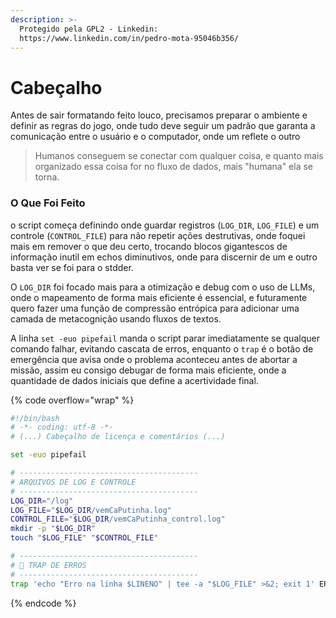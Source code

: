 ```yaml
---
description: >-
  Protegido pela GPL2 - Linkedin:
  https://www.linkedin.com/in/pedro-mota-95046b356/
---
```


# Cabeçalho

Antes de sair formatando feito louco, precisamos preparar o ambiente e definir as regras do jogo, onde tudo deve seguir um padrão que garanta a comunicação entre o usuário e o computador, onde um reflete o outro&#x20;

> Humanos conseguem se conectar com qualquer coisa, e quanto mais organizado essa coisa for no fluxo de dados, mais "humana" ela se torna.

### O Que Foi Feito

o script começa definindo onde guardar registros (`LOG_DIR`, `LOG_FILE`) e um controle (`CONTROL_FILE`) para não repetir ações destrutivas, onde foquei mais em remover o que deu certo, trocando blocos gigantescos de informação inutil em echos diminutivos, onde para discernir de um e outro basta ver se foi para o stdder.

O `LOG_DIR` foi focado mais para a otimização e debug com o uso de LLMs, onde o mapeamento de forma mais eficiente é essencial, e futuramente quero fazer uma função de compressão entrópica para adicionar uma camada de metacognição usando fluxos de textos.

A linha `set -euo pipefail` manda o script parar imediatamente se qualquer comando falhar, evitando cascata de erros, enquanto o `trap` é o botão de emergência que avisa onde o problema aconteceu antes de abortar a missão, assim eu consigo debugar de forma mais eficiente, onde a quantidade de dados iniciais que define a acertividade final.

{% code overflow="wrap" %}
```bash
#!/bin/bash
# -*- coding: utf-8 -*-
# (...) Cabeçalho de licença e comentários (...)

set -euo pipefail

# ----------------------------------------
# ARQUIVOS DE LOG E CONTROLE
# ----------------------------------------
LOG_DIR="/log"
LOG_FILE="$LOG_DIR/vemCaPutinha.log"
CONTROL_FILE="$LOG_DIR/vemCaPutinha_control.log"
mkdir -p "$LOG_DIR"
touch "$LOG_FILE" "$CONTROL_FILE"

# ----------------------------------------
# 🚨 TRAP DE ERROS
# ----------------------------------------
trap 'echo "Erro na linha $LINENO" | tee -a "$LOG_FILE" >&2; exit 1' ERR
```
{% endcode %}
